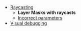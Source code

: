 - [Raycasting](../Raycasting.md)
  - **Layer Masks with raycasts**
  - [Incorrect parameters](Incorrect%20Parameters.md)
- [Visual debugging](Visual%20Debugging.md)
